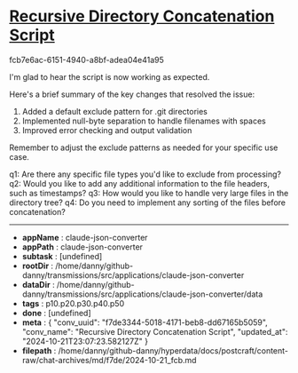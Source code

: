 # [Recursive Directory Concatenation Script](https://claude.ai/chat/f7de3344-5018-4171-beb8-dd67165b5059)

fcb7e6ac-6151-4940-a8bf-adea04e41a95

 I'm glad to hear the script is now working as expected. 

Here's a brief summary of the key changes that resolved the issue:
1. Added a default exclude pattern for .git directories
2. Implemented null-byte separation to handle filenames with spaces
3. Improved error checking and output validation

Remember to adjust the exclude patterns as needed for your specific use case.

q1: Are there any specific file types you'd like to exclude from processing?
q2: Would you like to add any additional information to the file headers, such as timestamps?
q3: How would you like to handle very large files in the directory tree?
q4: Do you need to implement any sorting of the files before concatenation?

---

* **appName** : claude-json-converter
* **appPath** : claude-json-converter
* **subtask** : [undefined]
* **rootDir** : /home/danny/github-danny/transmissions/src/applications/claude-json-converter
* **dataDir** : /home/danny/github-danny/transmissions/src/applications/claude-json-converter/data
* **tags** : p10.p20.p30.p40.p50
* **done** : [undefined]
* **meta** : {
  "conv_uuid": "f7de3344-5018-4171-beb8-dd67165b5059",
  "conv_name": "Recursive Directory Concatenation Script",
  "updated_at": "2024-10-21T23:07:23.582127Z"
}
* **filepath** : /home/danny/github-danny/hyperdata/docs/postcraft/content-raw/chat-archives/md/f7de/2024-10-21_fcb.md